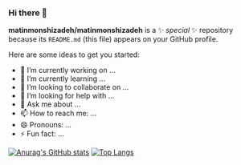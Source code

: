 ### Hi there 👋

**matinmonshizadeh/matinmonshizadeh** is a ✨ _special_ ✨ repository because its `README.md` (this file) appears on your GitHub profile.

Here are some ideas to get you started:

- 🔭 I’m currently working on ...
- 🌱 I’m currently learning ...
- 👯 I’m looking to collaborate on ...
- 🤔 I’m looking for help with ...
- 💬 Ask me about ...
- 📫 How to reach me: ...
- 😄 Pronouns: ...
- ⚡ Fun fact: ...

[![Anurag's GitHub stats](https://github-readme-stats.vercel.app/api?username=matinmonshizadeh&show_icons=true&theme=gotham)](https://github.com/anuraghazra/github-readme-stats) [![Top Langs](https://github-readme-stats.vercel.app/api/top-langs/?username=matinmonshizadeh&theme=gotham)](https://github.com/anuraghazra/github-readme-stats)          


